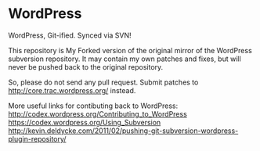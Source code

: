 WordPress
=========

WordPress, Git-ified. Synced via SVN!

This repository is My Forked version of the original mirror of the WordPress subversion repository.
It may contain my own patches and fixes, but will never be pushed back to the original repository.

So, please do not send any pull request. Submit patches to http://core.trac.wordpress.org/ instead.

More useful links for contibuting back to WordPress:
http://codex.wordpress.org/Contributing_to_WordPress
https://codex.wordpress.org/Using_Subversion
http://kevin.deldycke.com/2011/02/pushing-git-subversion-wordpress-plugin-repository/
